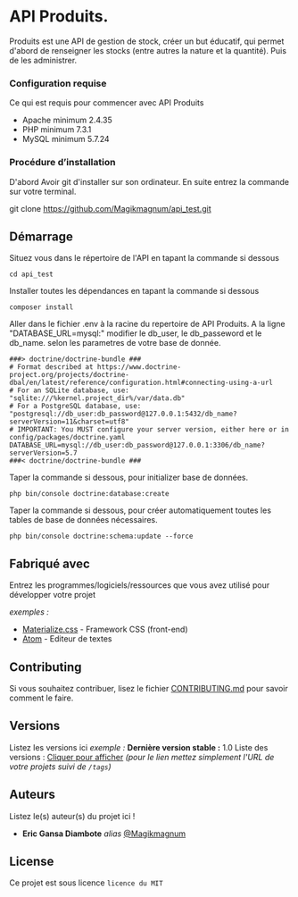 # API Produits.

Produits est une API de gestion de stock, créer un but éducatif, qui permet d'abord de renseigner les stocks (entre autres la nature et la quantité). Puis de les administrer.

### Configuration requise

Ce qui est requis pour commencer avec API Produits

- Apache minimum 2.4.35
- PHP minimum 7.3.1
- MySQL minimum 5.7.24

### Procédure d’installation 

D'abord Avoir git d'installer sur son ordinateur.
En suite entrez la commande sur votre terminal.

git clone https://github.com/Magikmagnum/api_test.git


## Démarrage

Situez vous dans le répertoire de l'API en tapant la commande si dessous 
```
cd api_test
```
Installer toutes les dépendances en tapant la commande  si dessous
```
composer install
```
Aller dans le fichier .env à la racine du repertoire de API Produits. A la ligne "DATABASE_URL=mysql:" modifier le db_user, le db_passeword et le db_name. selon les parametres de votre base de donnée.
```
###> doctrine/doctrine-bundle ###
# Format described at https://www.doctrine-project.org/projects/doctrine-dbal/en/latest/reference/configuration.html#connecting-using-a-url
# For an SQLite database, use: "sqlite:///%kernel.project_dir%/var/data.db"
# For a PostgreSQL database, use: "postgresql://db_user:db_password@127.0.0.1:5432/db_name?serverVersion=11&charset=utf8"
# IMPORTANT: You MUST configure your server version, either here or in config/packages/doctrine.yaml
DATABASE_URL=mysql://db_user:db_password@127.0.0.1:3306/db_name?serverVersion=5.7
###< doctrine/doctrine-bundle ###

```
Taper la commande  si dessous, pour initializer base de données.
```
php bin/console doctrine:database:create
```
Taper la commande  si dessous, pour créer automatiquement toutes les tables de base de données nécessaires.
```
php bin/console doctrine:schema:update --force
```
## Fabriqué avec

Entrez les programmes/logiciels/ressources que vous avez utilisé pour développer votre projet

_exemples :_
* [Materialize.css](http://materializecss.com) - Framework CSS (front-end)
* [Atom](https://atom.io/) - Editeur de textes

## Contributing

Si vous souhaitez contribuer, lisez le fichier [CONTRIBUTING.md](https://example.org) pour savoir comment le faire.

## Versions
Listez les versions ici 
_exemple :_
**Dernière version stable :** 1.0
Liste des versions : [Cliquer pour afficher](https://github.com/Magikmagnum/api_test/tags)
_(pour le lien mettez simplement l'URL de votre projets suivi de ``/tags``)_

## Auteurs
Listez le(s) auteur(s) du projet ici !
* **Eric Gansa Diambote** _alias_ [@Magikmagnum](https://github.com/Magikmagnum)


## License

Ce projet est sous licence ``licence du MIT``
